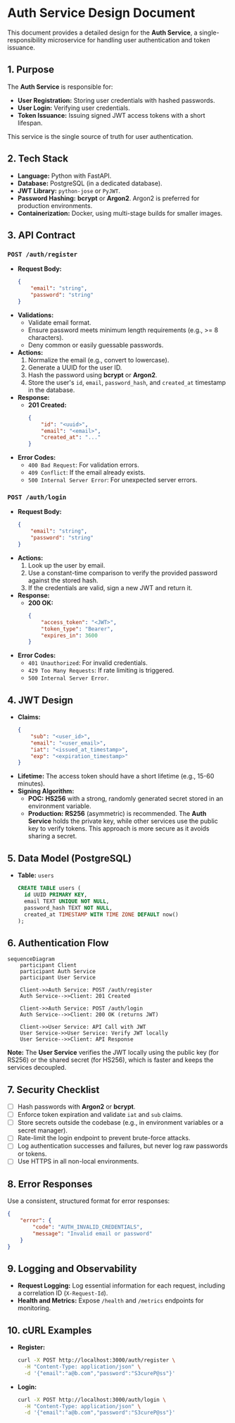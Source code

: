# Auth Service Design Document

This document provides a detailed design for the **Auth Service**, a single-responsibility microservice for handling user authentication and token issuance.

## 1. Purpose

The **Auth Service** is responsible for:

-   **User Registration:** Storing user credentials with hashed passwords.
-   **User Login:** Verifying user credentials.
-   **Token Issuance:** Issuing signed JWT access tokens with a short lifespan.

This service is the single source of truth for user authentication.

## 2. Tech Stack

-   **Language:** Python with FastAPI.
-   **Database:** PostgreSQL (in a dedicated database).
-   **JWT Library:** `python-jose` or `PyJWT`.
-   **Password Hashing:** **bcrypt** or **Argon2**. Argon2 is preferred for production environments.
-   **Containerization:** Docker, using multi-stage builds for smaller images.

## 3. API Contract

### `POST /auth/register`

-   **Request Body:**
    ```json
    {
        "email": "string",
        "password": "string"
    }
    ```
-   **Validations:**
    -   Validate email format.
    -   Ensure password meets minimum length requirements (e.g., >= 8 characters).
    -   Deny common or easily guessable passwords.
-   **Actions:**
    1.  Normalize the email (e.g., convert to lowercase).
    2.  Generate a UUID for the user ID.
    3.  Hash the password using **bcrypt** or **Argon2**.
    4.  Store the user's `id`, `email`, `password_hash`, and `created_at` timestamp in the database.
-   **Response:**
    -   **201 Created:**
        ```json
        {
            "id": "<uuid>",
            "email": "<email>",
            "created_at": "..."
        }
        ```
-   **Error Codes:**
    -   `400 Bad Request`: For validation errors.
    -   `409 Conflict`: If the email already exists.
    -   `500 Internal Server Error`: For unexpected server errors.

### `POST /auth/login`

-   **Request Body:**
    ```json
    {
        "email": "string",
        "password": "string"
    }
    ```
-   **Actions:**
    1.  Look up the user by email.
    2.  Use a constant-time comparison to verify the provided password against the stored hash.
    3.  If the credentials are valid, sign a new JWT and return it.
-   **Response:**
    -   **200 OK:**
        ```json
        {
            "access_token": "<JWT>",
            "token_type": "Bearer",
            "expires_in": 3600
        }
        ```
-   **Error Codes:**
    -   `401 Unauthorized`: For invalid credentials.
    -   `429 Too Many Requests`: If rate limiting is triggered.
    -   `500 Internal Server Error`.

## 4. JWT Design

-   **Claims:**
    ```json
    {
        "sub": "<user_id>",
        "email": "<user_email>",
        "iat": "<issued_at_timestamp>",
        "exp": "<expiration_timestamp>"
    }
    ```
-   **Lifetime:** The access token should have a short lifetime (e.g., 15-60 minutes).
-   **Signing Algorithm:**
    -   **POC:** **HS256** with a strong, randomly generated secret stored in an environment variable.
    -   **Production:** **RS256** (asymmetric) is recommended. The **Auth Service** holds the private key, while other services use the public key to verify tokens. This approach is more secure as it avoids sharing a secret.

## 5. Data Model (PostgreSQL)

-   **Table:** `users`
    ```sql
    CREATE TABLE users (
      id UUID PRIMARY KEY,
      email TEXT UNIQUE NOT NULL,
      password_hash TEXT NOT NULL,
      created_at TIMESTAMP WITH TIME ZONE DEFAULT now()
    );
    ```

## 6. Authentication Flow

```mermaid
sequenceDiagram
    participant Client
    participant Auth Service
    participant User Service

    Client->>Auth Service: POST /auth/register
    Auth Service-->>Client: 201 Created

    Client->>Auth Service: POST /auth/login
    Auth Service-->>Client: 200 OK (returns JWT)

    Client->>User Service: API Call with JWT
    User Service->>User Service: Verify JWT locally
    User Service-->>Client: API Response
```

**Note:** The **User Service** verifies the JWT locally using the public key (for RS256) or the shared secret (for HS256), which is faster and keeps the services decoupled.

## 7. Security Checklist

-   [ ] Hash passwords with **Argon2** or **bcrypt**.
-   [ ] Enforce token expiration and validate `iat` and `sub` claims.
-   [ ] Store secrets outside the codebase (e.g., in environment variables or a secret manager).
-   [ ] Rate-limit the login endpoint to prevent brute-force attacks.
-   [ ] Log authentication successes and failures, but never log raw passwords or tokens.
-   [ ] Use HTTPS in all non-local environments.

## 8. Error Responses

Use a consistent, structured format for error responses:

```json
{
    "error": {
        "code": "AUTH_INVALID_CREDENTIALS",
        "message": "Invalid email or password"
    }
}
```

## 9. Logging and Observability

-   **Request Logging:** Log essential information for each request, including a correlation ID (`X-Request-Id`).
-   **Health and Metrics:** Expose `/health` and `/metrics` endpoints for monitoring.

## 10. cURL Examples

-   **Register:**
    ```bash
    curl -X POST http://localhost:3000/auth/register \
      -H "Content-Type: application/json" \
      -d '{"email":"a@b.com","password":"S3cureP@ss"}'
    ```
-   **Login:**
    ```bash
    curl -X POST http://localhost:3000/auth/login \
      -H "Content-Type: application/json" \
      -d '{"email":"a@b.com","password":"S3cureP@ss"}'
    ```